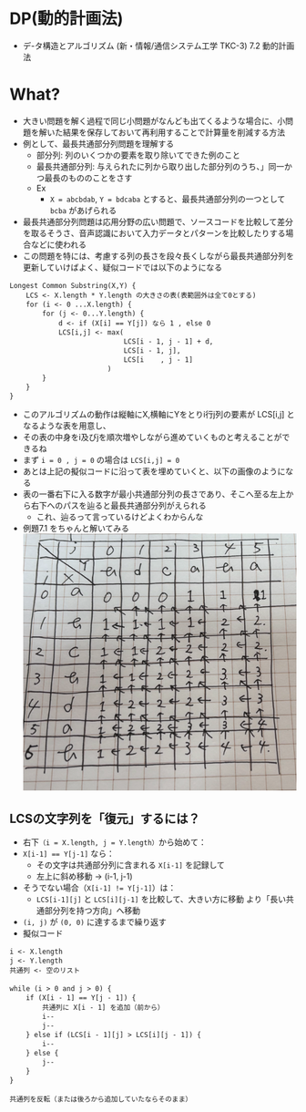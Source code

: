 # DP(動的計画法)
- デ-タ構造とアルゴリズム (新・情報/通信システム工学 TKC-3) 7.2 動的計画法
# What?
- 大きい問題を解く過程で同じ小問題がなんども出てくるような場合に、小問題を解いた結果を保存しておいて再利用することで計算量を削減する方法
- 例として、最長共通部分列問題を理解する
  - 部分列: 列のいくつかの要素を取り除いてできた例のこと
  - 最長共通部分列: 与えられたに列から取り出した部分列のうち、」同一かつ最長のもののことをさす
  - Ex
    - `X = abcbdab`, `Y = bdcaba` とすると、最長共通部分列の一つとして `bcba` があげられる
- 最長共通部分列問題は応用分野の広い問題で、ソースコードを比較して差分を取るそうさ、音声認識において入力データとパターンを比較したりする場合などに使われる
- この問題を特には、考慮する列の長さを段々長くしながら最長共通部分列を更新していけばよく、疑似コードでは以下のようになる
```
Longest Common Substring(X,Y) {
    LCS <- X.length * Y.length の大きさの表(表範囲外は全て0とする)
    for (i <- 0 ...X.length) {
        for (j <- 0...Y.length) {
            d <- if (X[i] == Y[j]) なら 1 , else 0
            LCS[i,j] <- max(
                            LCS[i - 1, j - 1] + d,
                            LCS[i - 1, j],
                            LCS[i    , j - 1]
                        )
        }    
    }
}
```
- このアルゴリズムの動作は縦軸にX,横軸にYをとりi行j列の要素が LCS[i,j] となるような表を用意し、
- その表の中身をi及びjを順次増やしながら進めていくものと考えることができるね
- まず `i = 0 , j = 0` の場合は `LCS[i,j] = 0` 
- あとは上記の擬似コードに沿って表を埋めていくと、以下の画像のようになる
- 表の一番右下に入る数字が最小共通部分列の長さであり、そこへ至る左上から右下へのパスを辿ると最長共通部分列がえられる
  - これ、辿るって言っているけどよくわからんな
- 例題7.1 をちゃんと解いてみる
![img.png](img.png)

## LCSの文字列を「復元」するには？ 
- 右下`（i = X.length, j = Y.length）`から始めて： 
- `X[i-1] == Y[j-1]` なら： 
  - その文字は共通部分列に含まれる `X[i-1]` を記録して 
  - 左上に斜め移動 → (i-1, j-1)
- そうでない場合（`X[i-1] != Y[j-1]`）は： 
  - `LCS[i-1][j]` と `LCS[i][j-1]` を比較して、大きい方に移動 より「長い共通部分列を持つ方向」へ移動
- `(i, j)` が `(0, 0)` に達するまで繰り返す
- 擬似コード
```
i <- X.length
j <- Y.length
共通列 <- 空のリスト

while (i > 0 and j > 0) {
    if (X[i - 1] == Y[j - 1]) {
        共通列に X[i - 1] を追加（前から）
        i--
        j--
    } else if (LCS[i - 1][j] > LCS[i][j - 1]) {
        i--
    } else {
        j--
    }
}

共通列を反転（または後ろから追加していたならそのまま）
```